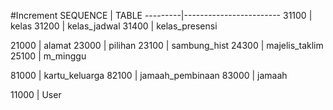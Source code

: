 #Increment
  SEQUENCE | TABLE
  ---------|------------------------
  31100 | kelas
  31200 | kelas_jadwal
  31400 | kelas_presensi

  21000 | alamat
  23000 | pilihan
  23100 | sambung_hist
  24300 | majelis_taklim
  25100 | m_minggu
  

  81000 | kartu_keluarga
  82100 | jamaah_pembinaan
  83000 | jamaah

  11000 | User





